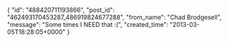  {
   "id": "488420711193866",
   "post_id": "462493170453287_486919824677288",
   "from_name": "Chad Brodgesell",
   "message": "Some times I NEED that :(",
   "created_time": "2013-03-05T18:28:05+0000"
 }
